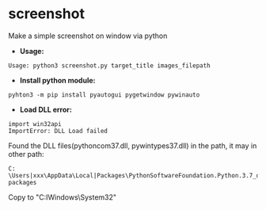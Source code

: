 # screenshot
Make a simple screenshot on window via python

- **Usage:**
```
Usage: python3 screenshot.py target_title images_filepath
```

- **Install python module:**
```
pyhton3 -m pip install pyautogui pygetwindow pywinauto
```
- **Load DLL error:**
```
import win32api
ImportError: DLL Load failed
```
 Found the DLL files(pythoncom37.dll, pywintypes37.dll) in the path, it may  in other path:
 ```
 C: \Users|xxx\AppData\Local|Packages\PythonSoftwareFoundation.Python.3.7_qbz5n2kfra8p0\LocalCache\local-packages
 ```
Copy to "C:IWindows\System32"

